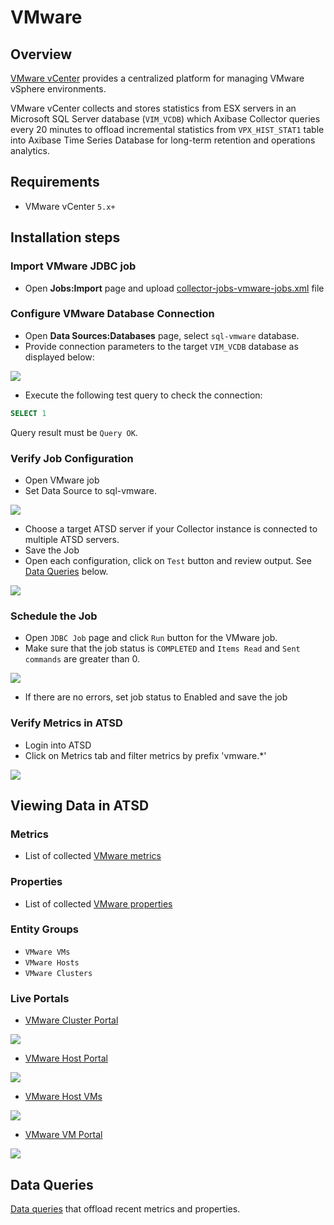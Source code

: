 # VMware

## Overview

[VMware vCenter](https://www.vmware.com/products/vcenter-server) provides a centralized platform for managing VMware vSphere environments.

VMware vCenter collects and stores statistics from ESX servers in an Microsoft SQL Server database (`VIM_VCDB`) which Axibase Collector queries every 20 minutes to offload incremental statistics from `VPX_HIST_STAT1` table into Axibase Time Series Database for long-term retention and operations analytics.

## Requirements

- VMware vCenter `5.x+`

## Installation steps

### Import VMware JDBC job

* Open **Jobs:Import** page and upload [collector-jobs-vmware-jobs.xml](collector-jobs-vmware-jobs.xml) file

### Configure VMware Database Connection

* Open **Data Sources:Databases** page, select `sql-vmware` database.
* Provide connection parameters to the target `VIM_VCDB` database as displayed below:

![](images/vmware-datasource.png)

* Execute the following test query to check the connection:

```SQL
SELECT 1
```

Query result must be `Query OK`.

### Verify Job Configuration

* Open VMware job
* Set Data Source to sql-vmware.

![](images/vmware-job.png)

* Choose a target ATSD server if your Collector instance is connected to multiple ATSD servers.
* Save the Job
* Open each configuration, click on `Test` button and review output. See [Data Queries](#data-queries) below.

![](images/test_result.png)

### Schedule the Job

* Open `JDBC Job` page and click `Run` button for the VMware job.
* Make sure that the job status is `COMPLETED` and `Items Read` and `Sent commands` are greater than 0.

![](images/test_run.png)

* If there are no errors, set job status to Enabled and save the job

### Verify Metrics in ATSD

* Login into ATSD
* Click on Metrics tab and filter metrics by prefix 'vmware.*'

![](images/atsd_metrics.png)

## Viewing Data in ATSD

### Metrics

* List of collected [VMware metrics](metric-list.md)

### Properties
* List of collected [VMware properties](properties-list.md)

### Entity Groups

- `VMware VMs`
- `VMware Hosts`
- `VMware Clusters`

### Live Portals

* [VMware Cluster Portal](http://axibase.com/chartlab/36ae5c9e/3/)

![](images/vmware_cluster_portal.png)

* [VMware Host Portal](http://axibase.com/chartlab/36ae5c9e)

![](images/vmware_host_portal.png)

* [VMware Host VMs](http://axibase.com/chartlab/36ae5c9e/2/)

![](images/vmware_hostvm_breakdown_portal.png)

* [ VMware VM Portal](http://axibase.com/chartlab/36ae5c9e/4/)

![](images/vmware_vm_portal.png)

## Data Queries
[Data queries](data-queries.md) that offload recent metrics and properties.





